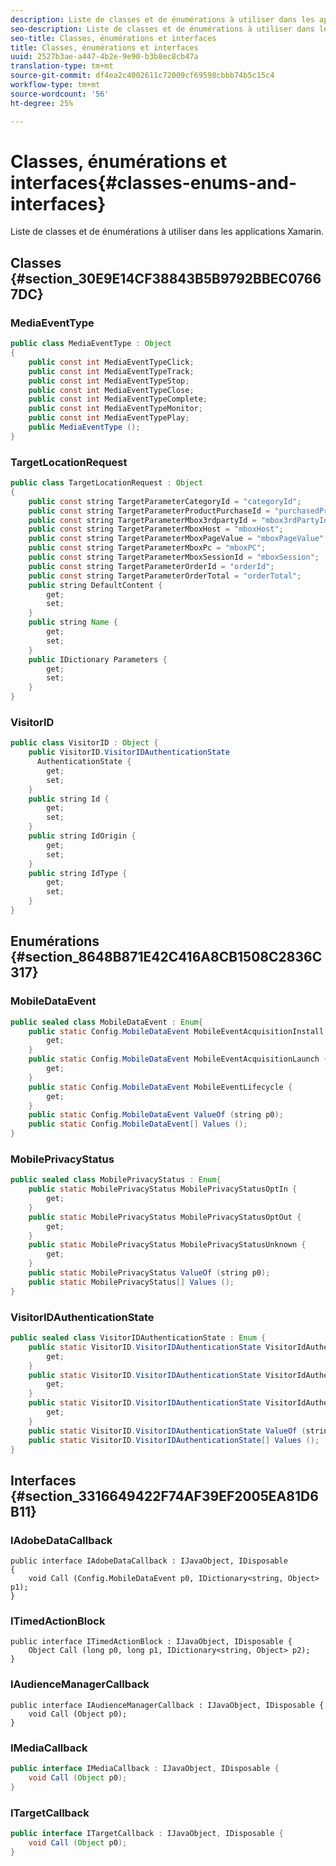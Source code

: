 ```yaml
---
description: Liste de classes et de énumérations à utiliser dans les applications Xamarin.
seo-description: Liste de classes et de énumérations à utiliser dans les applications Xamarin.
seo-title: Classes, énumérations et interfaces
title: Classes, énumérations et interfaces
uuid: 2527b3ae-a447-4b2e-9e90-b3b8ec8cb47a
translation-type: tm+mt
source-git-commit: df4ea2c4002611c72009cf69598cbbb74b5c15c4
workflow-type: tm+mt
source-wordcount: '56'
ht-degree: 25%

---
```



# Classes, énumérations et interfaces{#classes-enums-and-interfaces}

Liste de classes et de énumérations à utiliser dans les applications Xamarin.

## Classes {#section_30E9E14CF38843B5B9792BBEC07667DC}

### MediaEventType

```java
public class MediaEventType : Object 
{
    public const int MediaEventTypeClick; 
    public const int MediaEventTypeTrack; 
    public const int MediaEventTypeStop; 
    public const int MediaEventTypeClose; 
    public const int MediaEventTypeComplete; 
    public const int MediaEventTypeMonitor; 
    public const int MediaEventTypePlay; 
    public MediaEventType (); 
}
```

### TargetLocationRequest

```java
public class TargetLocationRequest : Object 
{
    public const string TargetParameterCategoryId = "categoryId"; 
    public const string TargetParameterProductPurchaseId = "purchasedProductIds"; 
    public const string TargetParameterMbox3rdpartyId = "mbox3rdPartyId"; 
    public const string TargetParameterMboxHost = "mboxHost"; 
    public const string TargetParameterMboxPageValue = "mboxPageValue"; 
    public const string TargetParameterMboxPc = "mboxPC"; 
    public const string TargetParameterMboxSessionId = "mboxSession"; 
    public const string TargetParameterOrderId = "orderId"; 
    public const string TargetParameterOrderTotal = "orderTotal"; 
    public string DefaultContent { 
        get;
        set;
    }
    public string Name {
        get;
        set;
    }
    public IDictionary Parameters {
        get;
        set;
    }
}
```

### VisitorID

```java
public class VisitorID : Object {
    public VisitorID.VisitorIDAuthenticationState 
      AuthenticationState {
        get;
        set;
    }
    public string Id {
        get;
        set;
    }
    public string IdOrigin {
        get;
        set;
    }
    public string IdType {
        get;
        set;
    }
}
```

## Enumérations {#section_8648B871E42C416A8CB1508C2836C317}

### MobileDataEvent

```java
public sealed class MobileDataEvent : Enum{
    public static Config.MobileDataEvent MobileEventAcquisitionInstall {
        get;
    }
    public static Config.MobileDataEvent MobileEventAcquisitionLaunch {
        get;
    }
    public static Config.MobileDataEvent MobileEventLifecycle {
        get;
    }
    public static Config.MobileDataEvent ValueOf (string p0);
    public static Config.MobileDataEvent[] Values ();
}
```

### MobilePrivacyStatus

```java
public sealed class MobilePrivacyStatus : Enum{
    public static MobilePrivacyStatus MobilePrivacyStatusOptIn {
        get;
    }
    public static MobilePrivacyStatus MobilePrivacyStatusOptOut {
        get;
    }
    public static MobilePrivacyStatus MobilePrivacyStatusUnknown {
        get;
    }
    public static MobilePrivacyStatus ValueOf (string p0);
    public static MobilePrivacyStatus[] Values ();
}
```

### VisitorIDAuthenticationState

```java
public sealed class VisitorIDAuthenticationState : Enum { 
    public static VisitorID.VisitorIDAuthenticationState VisitorIdAuthenticationStateAuthenticated {
        get;
    }
    public static VisitorID.VisitorIDAuthenticationState VisitorIdAuthenticationStateLoggedOut {
        get;
    }
    public static VisitorID.VisitorIDAuthenticationState VisitorIdAuthenticationStateUnknown {
        get;
    }
    public static VisitorID.VisitorIDAuthenticationState ValueOf (string p0);
    public static VisitorID.VisitorIDAuthenticationState[] Values ();
}
```

## Interfaces {#section_3316649422F74AF39EF2005EA81D6B11}

### IAdobeDataCallback

```
public interface IAdobeDataCallback : IJavaObject, IDisposable 
{ 
    void Call (Config.MobileDataEvent p0, IDictionary<string, Object> p1); 
}
```

### ITimedActionBlock

```
public interface ITimedActionBlock : IJavaObject, IDisposable {
    Object Call (long p0, long p1, IDictionary<string, Object> p2);
}
```

### IAudienceManagerCallback

```
public interface IAudienceManagerCallback : IJavaObject, IDisposable {
    void Call (Object p0);
}
```

### IMediaCallback

```java
public interface IMediaCallback : IJavaObject, IDisposable {
    void Call (Object p0);
}
```

### ITargetCallback

```java
public interface ITargetCallback : IJavaObject, IDisposable {
    void Call (Object p0); 
}
```
